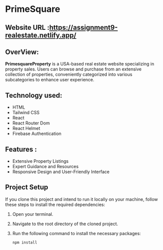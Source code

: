# PrimeSquare

## Website URL :https://assignment9-realestate.netlify.app/

## OverView: 
**PrimesquareProperty** is a USA-based real estate website specializing in property sales. Users can browse and purchase from an extensive collection of properties, conveniently categorized into various subcategories to enhance user experience.

## Technology used:

- HTML
- Tailwind CSS
- React
- React Router Dom
- React Helmet
- Firebase Authentication


##  Features :

- Extensive Property Listings
- Expert Guidance and Resources
- Responsive Design and User-Friendly Interface

## Project Setup

If you clone this project and intend to run it locally on your machine, follow these steps to install the required dependencies:

1. Open your terminal.
2. Navigate to the root directory of the cloned project.
3. Run the following command to install the necessary packages:

   ```bash
   npm install







